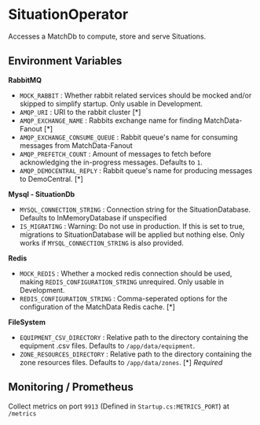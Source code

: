 # SituationOperator

Accesses a MatchDb to compute, store and serve Situations.

## Environment Variables

**RabbitMQ**
- `MOCK_RABBIT` : Whether rabbit related services should be mocked and/or skipped to simplify startup. Only usable in Development.
- `AMQP_URI` : URI to the rabbit cluster [\*]
- `AMQP_EXCHANGE_NAME` : Rabbits exchange name for finding MatchData-Fanout [\*]
- `AMQP_EXCHANGE_CONSUME_QUEUE` : Rabbit queue's name for consuming messages from MatchData-Fanout 
- `AMQP_PREFETCH_COUNT` : Amount of messages to fetch before acknowledging the in-progress messages. Defaults to `1`.
- `AMQP_DEMOCENTRAL_REPLY` : Rabbit queue's name for producing messages to DemoCentral. [\*]

**Mysql - SituationDb**
- `MYSQL_CONNECTION_STRING` : Connection string for the SituationDatabase. Defaults to InMemoryDatabase if unspecified
- `IS_MIGRATING` : Warning: Do not use in production. If this is set to true, migrations to SituationDatabase will be applied but nothing else. Only works if `MYSQL_CONNECTION_STRING` is also provided.

**Redis**
- `MOCK_REDIS` : Whether a mocked redis connection should be used, making `REDIS_CONFIGURATION_STRING` unrequired. Only usable in Development.
- `REDIS_CONFIGURATION_STRING` : Comma-seperated options for the configuration of the MatchData Redis cache. [\*] 

**FileSystem**
- `EQUIPMENT_CSV_DIRECTORY` : Relative path to the directory containing the equipment .csv files. Defaults to `/app/data/equipment`.
- `ZONE_RESOURCES_DIRECTORY` : Relative path to the directory containing the zone resources files. Defaults to `/app/data/zones`.
[\*] *Required*


## Monitoring / Prometheus

Collect metrics on port `9913` (Defined in `Startup.cs:METRICS_PORT`) at `/metrics`
